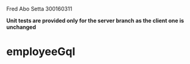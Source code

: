 Fred Abo Setta 300160311

**Unit tests are provided only for the server branch as the client one is unchanged**

# employeeGql